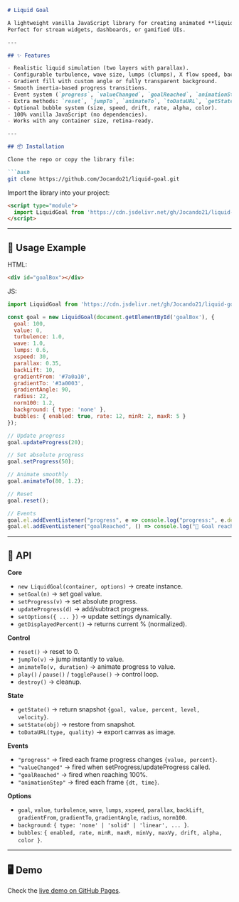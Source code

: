 ﻿````markdown
# Liquid Goal

A lightweight vanilla JavaScript library for creating animated **liquid-style progress goals** with inertia, turbulence, bubbles, and parallax effects.  
Perfect for stream widgets, dashboards, or gamified UIs.

---

## ✨ Features

- Realistic liquid simulation (two layers with parallax).
- Configurable turbulence, wave size, lumps (clumps), X flow speed, back wave lift.
- Gradient fill with custom angle or fully transparent background.
- Smooth inertia-based progress transitions.
- Event system (`progress`, `valueChanged`, `goalReached`, `animationStep`).
- Extra methods: `reset`, `jumpTo`, `animateTo`, `toDataURL`, `getState`, `setState`.
- Optional bubble system (size, speed, drift, rate, alpha, color).
- 100% vanilla JavaScript (no dependencies).
- Works with any container size, retina-ready.

---

## 📦 Installation

Clone the repo or copy the library file:

```bash
git clone https://github.com/Jocando21/liquid-goal.git
````

Import the library into your project:

```html
<script type="module">
  import LiquidGoal from 'https://cdn.jsdelivr.net/gh/Jocando21/liquid-goal@latest/liquid-goal.js';
</script>
```

---

## 🚀 Usage Example

HTML:

```html
<div id="goalBox"></div>
```

JS:

```js
import LiquidGoal from 'https://cdn.jsdelivr.net/gh/Jocando21/liquid-goal@latest/liquid-goal.js';

const goal = new LiquidGoal(document.getElementById('goalBox'), {
  goal: 100,
  value: 0,
  turbulence: 1.0,
  wave: 1.0,
  lumps: 0.6,
  xspeed: 30,
  parallax: 0.35,
  backLift: 10,
  gradientFrom: '#7a0a10',
  gradientTo: '#3a0003',
  gradientAngle: 90,
  radius: 22,
  norm100: 1.2,
  background: { type: 'none' },
  bubbles: { enabled: true, rate: 12, minR: 2, maxR: 5 }
});

// Update progress
goal.updateProgress(20);

// Set absolute progress
goal.setProgress(50);

// Animate smoothly
goal.animateTo(80, 1.2);

// Reset
goal.reset();

// Events
goal.el.addEventListener("progress", e => console.log("progress:", e.detail));
goal.el.addEventListener("goalReached", () => console.log("🎉 Goal reached"));
```

---

## 🧩 API

**Core**

* `new LiquidGoal(container, options)` → create instance.
* `setGoal(n)` → set goal value.
* `setProgress(v)` → set absolute progress.
* `updateProgress(d)` → add/subtract progress.
* `setOptions({ ... })` → update settings dynamically.
* `getDisplayedPercent()` → returns current % (normalized).

**Control**

* `reset()` → reset to 0.
* `jumpTo(v)` → jump instantly to value.
* `animateTo(v, duration)` → animate progress to value.
* `play()` / `pause()` / `togglePause()` → control loop.
* `destroy()` → cleanup.

**State**

* `getState()` → return snapshot `{goal, value, percent, level, velocity}`.
* `setState(obj)` → restore from snapshot.
* `toDataURL(type, quality)` → export canvas as image.

**Events**

* `"progress"` → fired each frame progress changes `{value, percent}`.
* `"valueChanged"` → fired when setProgress/updateProgress called.
* `"goalReached"` → fired when reaching 100%.
* `"animationStep"` → fired each frame `{dt, time}`.

**Options**

* `goal`, `value`, `turbulence`, `wave`, `lumps`, `xspeed`, `parallax`, `backLift`, `gradientFrom`, `gradientTo`, `gradientAngle`, `radius`, `norm100`.
* `background`: `{ type: 'none' | 'solid' | 'linear', ... }`.
* `bubbles`: `{ enabled, rate, minR, maxR, minVy, maxVy, drift, alpha, color }`.

---

## 🖥 Demo

Check the <a href="https://jocando21.github.io/liquid-goal/" target="_blank">live demo on GitHub Pages</a>.

```
